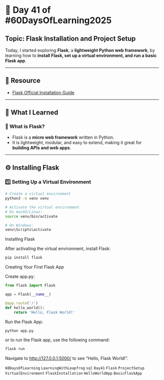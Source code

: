 # 📘 Day 41 of #60DaysOfLearning2025

## Topic: Flask Installation and Project Setup

Today, I started exploring **Flask**, a **lightweight Python web framework**, by learning how to **install Flask, set up a virtual environment, and run a basic Flask app**.

---

## 🔗 Resource

- [Flask Official Installation Guide](https://flask.palletsprojects.com/en/2.2.x/installation/)

---

## 🧠 What I Learned

### 🚀 What is Flask?

- Flask is a **micro web framework** written in Python.  
- It is lightweight, modular, and easy to extend, making it great for **building APIs and web apps**.

---

## ⚙️ Installing Flask

### 1️⃣ Setting Up a Virtual Environment

```bash
# Create a virtual environment
python3 -m venv venv

# Activate the virtual environment
# On macOS/Linux:
source venv/bin/activate

# On Windows:
venv\Scripts\activate
```

Installing Flask

After activating the virtual environment, install Flask:

```bash
pip install flask
```

Creating Your First Flask App

Create app.py:

```python
from flask import Flask

app = Flask(__name__)

@app.route('/')
def hello_world():
    return 'Hello, Flask World!'
```

Run the Flask App:

```bash
python app.py
```

or to run the Flask app, use the following command:

```bash
flask run
```

Navigate to http://127.0.0.1:5000/ to see “Hello, Flask World!”.

`60DaysOfLearning` `LearningWithLeapfrog` `sql` `Day41` `Flask` `ProjectSetup` `VirtualEnvironment` `FlaskInstallation` `HelloWorldApp` `BasicFlaskApp`
